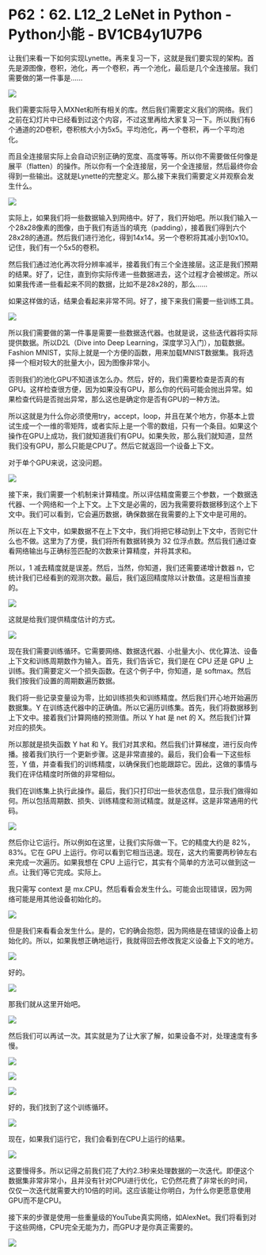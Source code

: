 # P62：62. L12_2 LeNet in Python - Python小能 - BV1CB4y1U7P6

让我们来看一下如何实现Lynette。再来复习一下，这就是我们要实现的架构。首先是源图像，卷积，池化，再一个卷积，再一个池化，最后是几个全连接层。我们需要做的第一件事是……

![](img/fc4140cce2065d9f074ce7c9f1ebb253_1.png)

我们需要实际导入MXNet和所有相关的库。然后我们需要定义我们的网络。我们之前在幻灯片中已经看到过这个内容，不过这里再给大家复习一下。所以我们有6个通道的2D卷积，卷积核大小为5x5。平均池化，再一个卷积，再一个平均池化。

而且全连接层实际上会自动识别正确的宽度、高度等等。所以你不需要做任何像是展平（flatten）的操作。所以你有一个全连接层，另一个全连接层，然后最终你会得到一些输出。这就是Lynette的完整定义。那么接下来我们需要定义并观察会发生什么。

![](img/fc4140cce2065d9f074ce7c9f1ebb253_3.png)

实际上，如果我们将一些数据输入到网络中。好了，我们开始吧。所以我们输入一个28x28像素的图像，由于我们有适当的填充（padding），接着我们得到六个28x28的通道。然后我们进行池化，得到14x14。另一个卷积将其减小到10x10。记住，我们有一个5x5的卷积。

然后我们通过池化再次将分辨率减半，接着我们有三个全连接层。这正是我们预期的结果。好了，记住，直到你实际传递一些数据进去，这个过程才会被绑定。所以如果我传递一些看起来不同的数据，比如不是28x28的，那么……

如果这样做的话，结果会看起来非常不同。好了，接下来我们需要一些训练工具。

![](img/fc4140cce2065d9f074ce7c9f1ebb253_5.png)

所以我们需要做的第一件事是需要一些数据迭代器。也就是说，这些迭代器将实际提供数据。所以D2L（Dive into Deep Learning，深度学习入门），加载数据。Fashion MNIST，实际上就是一个方便的函数，用来加载MNIST数据集。我将选择一个相对较大的批量大小，因为图像非常小。

否则我们的池化GPU不知道该怎么办。然后，好的，我们需要检查是否真的有GPU。这样检查很方便，因为如果没有GPU，那么你的代码可能会抛出异常。如果检查代码是否抛出异常，那么这也是确定你是否有GPU的一种方法。

所以这就是为什么你必须使用try，accept，loop，并且在某个地方，你基本上尝试生成一个一维的零矩阵，或者实际上是一个零的数组，只有一个条目。如果这个操作在GPU上成功，我们就知道我们有GPU。如果失败，那么我们就知道，显然我们没有GPU，那么只能是CPU了。然后它就返回一个设备上下文。

对于单个GPU来说，这没问题。

![](img/fc4140cce2065d9f074ce7c9f1ebb253_7.png)

接下来，我们需要一个机制来计算精度。所以评估精度需要三个参数，一个数据迭代器、一个网络和一个上下文。上下文是必需的，因为我需要将数据移到这个上下文中。我们可以看到，它会遍历数据，确保数据在我需要的上下文中是可用的。

所以在上下文中，如果数据不在上下文中，我们将把它移动到上下文中，否则它什么也不做。这里为了方便，我们将所有数据转换为 32 位浮点数。然后我们通过查看网络输出与正确标签匹配的次数来计算精度，并将其求和。

所以，1 减去精度就是误差。然后，当然，你知道，我们还需要递增计数器 n，它统计我们已经看到的观测次数。最后，我们返回精度除以计数值。这是相当直接的。

![](img/fc4140cce2065d9f074ce7c9f1ebb253_9.png)

这就是给我们提供精度估计的方式。

![](img/fc4140cce2065d9f074ce7c9f1ebb253_11.png)

现在我们需要训练循环。它需要网络、数据迭代器、小批量大小、优化算法、设备上下文和训练周期数作为输入。首先，我们告诉它，我们是在 CPU 还是 GPU 上训练。我们需要定义一个损失函数。在这个例子中，你知道，是 softmax。然后我们按我们设置的周期数遍历数据。

我们将一些记录变量设为零，比如训练损失和训练精度。然后我们开心地开始遍历数据集。Y 在训练迭代器中的正确值。所以它遍历训练集。首先，我们将数据移到上下文中。接着我们计算网络的预测值。所以 Y hat 是 net 的 X。然后我们计算对应的损失。

所以那就是损失函数 Y hat 和 Y。我们对其求和。然后我们计算梯度，进行反向传播。接着我们执行一个更新步骤。这是非常直接的。最后，我们会看一下这些标签，Y 值，并查看我们的训练精度，以确保我们也能跟踪它。因此，这做的事情与我们在评估精度时所做的非常相似。

我们在训练集上执行此操作。最后，我们只打印出一些状态信息，显示我们做得如何。所以包括周期数、损失、训练精度和测试精度。就是这样。这是非常通用的代码。

![](img/fc4140cce2065d9f074ce7c9f1ebb253_13.png)

然后你让它运行。所以例如在这里，让我们实际做一下。它的精度大约是 82%，83%。它在 GPU 上运行。你可以看到它相当迅速。现在，这大约需要两秒钟左右来完成一次遍历。如果我想在 CPU 上运行它，其实有个简单的方法可以做到这一点。让我们等它完成。实际上。

我只需写 context 是 mx.CPU。然后看看会发生什么。可能会出现错误，因为网络可能是用其他设备初始化的。

![](img/fc4140cce2065d9f074ce7c9f1ebb253_15.png)

但是我们来看看会发生什么。是的，它的确会抱怨，因为网络是在错误的设备上初始化的。所以，如果我想正确地运行，我就得回去修改我定义设备上下文的地方。

![](img/fc4140cce2065d9f074ce7c9f1ebb253_17.png)

好的。

![](img/fc4140cce2065d9f074ce7c9f1ebb253_19.png)

那我们就从这里开始吧。

![](img/fc4140cce2065d9f074ce7c9f1ebb253_21.png)

然后我们可以再试一次。其实就是为了让大家了解，如果设备不对，处理速度有多慢。

![](img/fc4140cce2065d9f074ce7c9f1ebb253_23.png)

![](img/fc4140cce2065d9f074ce7c9f1ebb253_24.png)

![](img/fc4140cce2065d9f074ce7c9f1ebb253_25.png)

好的，我们找到了这个训练循环。

![](img/fc4140cce2065d9f074ce7c9f1ebb253_27.png)

现在，如果我们运行它，我们会看到在CPU上运行的结果。

![](img/fc4140cce2065d9f074ce7c9f1ebb253_29.png)

这要慢得多。所以记得之前我们花了大约2.3秒来处理数据的一次迭代。即便这个数据集非常非常小，且并没有针对CPU进行优化，它仍然花费了非常长的时间，仅仅一次迭代就需要大约10倍的时间。这应该能让你明白，为什么你更愿意使用GPU而不是CPU。

接下来的步骤是使用一些重量级的YouTube真实网络，如AlexNet。我们将看到对于这些网络，CPU完全无能为力，而GPU才是你真正需要的。

![](img/fc4140cce2065d9f074ce7c9f1ebb253_31.png)
